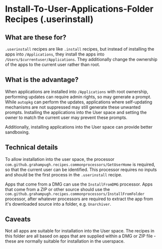# Install-To-User-Applications-Folder Recipes (.userinstall)

## What are these for?

`.userinstall` recipes are like `.install` recipes, but instead of installing the apps into `/Applications`, they install the apps into `/Users/$currentuser/Applications`. They additionally change the ownership of the apps to the current user rather than root.

## What is the advantage?

When applications are installed into `/Applications` with root ownership, performing updates can require admin rights, so may generate a prompt. While `autopkg` can perform the updates, applications where self-updating mechanisms are not suppressed may still generate these unwanted prompts. Installing the applications into the User space and setting the owner to match the current user may prevent these prompts.

Additionally, installing applications into the User space can provide better sandboxing.

## Technical details

To allow installation into the user space, the processor `com.github.grahampugh.recipes.commonprocessors/GetUserHome` is required, so that the current user can be identified. This processor requires no inputs and should be the first process in the `.userinstall` recipe.

Apps that come from a DMG can use the `InstallFromDMG` processor. Apps that come from a ZIP or other source should use the `com.github.grahampugh.recipes.commonprocessors/InstallFromFolder` processor, after whatever processors are required to extract the app from it's downloaded source into a folder, e.g. `Unarchiver`.

## Caveats

Not all apps are suitable for installation into the User space. The recipes in this folder are all based on apps that are supplied within a DMG or ZIP file - these are normally suitable for installation in the userspace.
